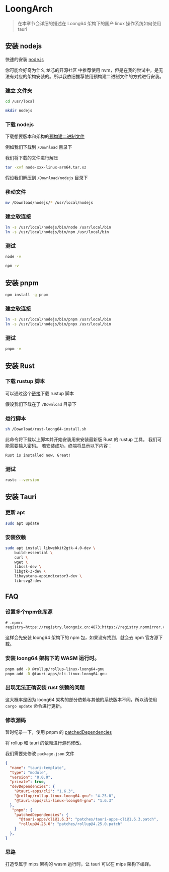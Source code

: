 # LoongArch

> 在本章节会详细的描述在 Loong64 架构下的国产 linux 操作系统如何使用 tauri

## 安装 nodejs


快速的安装 [node.js](https://nodejs.org)

你可能会好奇为什么 龙芯的开源社区 中推荐使用 nvm，但是在我的尝试中，是无法有对应的架构安装的。所以我依旧推荐使用预构建二进制文件的方式进行安装。

### 建立 文件夹

```bash
cd /usr/local

mkdir nodejs
```

### 下载 nodejs

下载想要版本和架构的[预构建二进制文件](https://github.com/taruri-plugin-mips/.github/releases/download/0.0.1/node-loong64.tar.xz)

例如我们下载到 `/Download` 目录下

我们将下载的文件进行解压

```bash
tar -xvf node-xxx-linux-arm64.tar.xz
```

假设我们解压到 `/Download/nodejs` 目录下

### 移动文件

```bash
mv /Download/nodejs/* /usr/local/nodejs
```

### 建立软连接

```bash
ln -s /usr/local/nodejs/bin/node /usr/local/bin
ln -s /usr/local/nodejs/bin/npm /usr/local/bin
```

### 测试

```bash
node -v

npm -v
```

## 安装 pnpm

```bash
npm install -g pnpm
```

### 建立软连接

```bash
ln -s /usr/local/nodejs/bin/pnpm /usr/local/bin
ln -s /usr/local/nodejs/bin/pnpx /usr/local/bin
```

### 测试

```bash
pnpm -v
```

## 安装 Rust

### 下载 rustup 脚本

可以通过这个[链接](https://github.com/taruri-plugin-mips/.github/releases/download/0.0.1/rust-loong64-install.sh)下载 rustup 脚本

假设我们下载在了 `/Download` 目录下

### 运行脚本

```bash
sh /Download/rust-loong64-install.sh
```

此命令将下载以上脚本并开始安装用来安装最新版 Rust 的 rustup 工具。 我们可能需要输入密码。 若安装成功，终端将显示以下内容：

```bash
Rust is installed now. Great!
```

### 测试

```bash
rustc --version
```

## 安装 Tauri

### 更新 apt

```bash
sudo apt update
```

### 安装依赖

```bash
sudo apt install libwebkit2gtk-4.0-dev \
    build-essential \
    curl \
    wget \
    libssl-dev \
    libgtk-3-dev \
    libayatana-appindicator3-dev \
    librsvg2-dev
```

## FAQ

### 设置多个npm仓库源

```txt
# .npmrc
registry=https://registry.loongnix.cn:4873;https://registry.npmmirror.com
```

这样会先安装 loong64 架构下的 npm 包，如果没有找到，就会去 npm 官方源下载。

### 安装 loong64 架构下的 WASM 运行时。

```bash
pnpm add -D @rollup/rollup-linux-loong64-gnu
pnpm add -D @tauri-apps/cli-linux-loong64-gnu
```

### 出现无法正确安装 rust 依赖的问题

这大概率是因为 loong64 架构的部分依赖与其他的系统版本不同，所以请使用 `cargo update` 命令进行更新。

### 修改源码

暂时纪录一下，使用 pnpm 的 [patchedDependencies](https://pnpm.io/zh/package_json#pnpmpatcheddependencies)

将 rollup 和 tauri 的依赖进行源码修改。

我们需要先修改 `package.json` 文件

```json
{
  "name": "tauri-template",
  "type": "module",
  "version": "0.0.0",
  "private": true,
  "devDependencies": {
    "@tauri-apps/cli": "1.6.3",
    "@rollup/rollup-linux-loong64-gnu": "4.25.0",
    "@tauri-apps/cli-linux-loong64-gnu": "1.6.3"
  },
   "pnpm": {
    "patchedDependencies": {
      "@tauri-apps/cli@1.6.3": "patches/tauri-apps-cli@1.6.3.patch",
      "rollup@4.25.0": "patches/rollup@4.25.0.patch"
    }
  },
}
```

### 思路

打造专属于 mips 架构的 wasm 运行时，让 tauri 可以在 mips 架构下编译。
